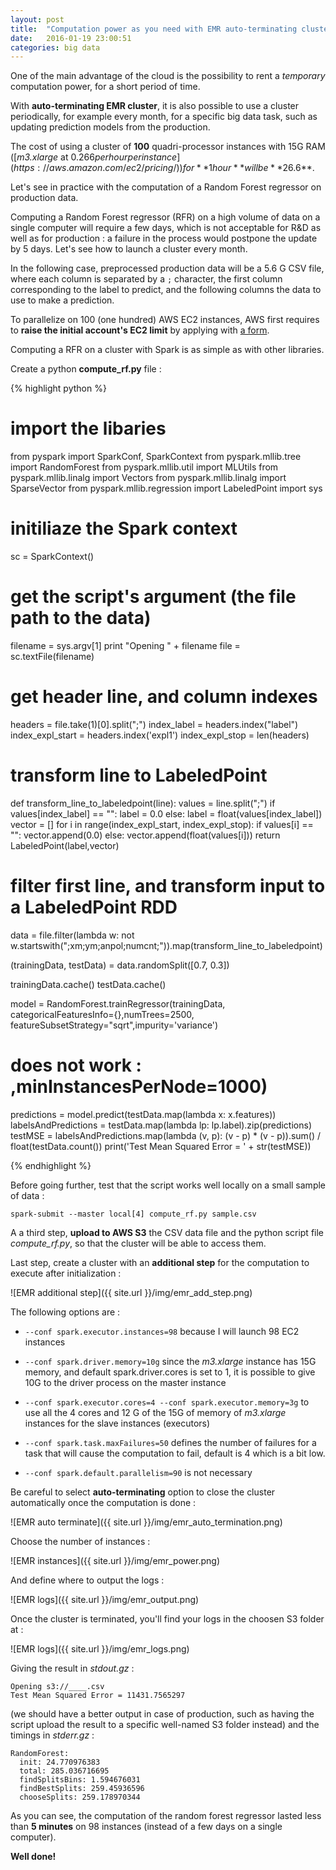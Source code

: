 ```yaml
---
layout: post
title:  "Computation power as you need with EMR auto-terminating clusters: example for a random forest evaluation in Python with 100 instances"
date:   2016-01-19 23:00:51
categories: big data
---
```


One of the main advantage of the cloud is the possibility to rent a *temporary* computation power, for a short period of time.

With **auto-terminating EMR cluster**, it is also possible to use a cluster periodically, for example every month, for a specific big data task, such as updating prediction models from the production.

The cost of using a cluster of **100** quadri-processor instances with 15G RAM ([*m3.xlarge* at $0.266 per hour per instance](https://aws.amazon.com/ec2/pricing/)) for **1 hour** will be **$26.6**.

Let's see in practice with the computation of a Random Forest regressor on production data.

Computing a Random Forest regressor (RFR) on a high volume of data on a single computer will require a few days, which is not acceptable for R&D as well as for production : a failure in the process would postpone the update by 5 days. Let's see how to launch a cluster every month.

In the following case, preprocessed production data will be a 5.6 G CSV file, where each column is separated by a `;` character, the first column corresponding to the label to predict, and the following columns the data to use to make a prediction.

To parallelize on 100 (one hundred) AWS EC2 instances, AWS first requires to **raise the initial account's EC2 limit** by applying with [a form](https://aws.amazon.com/support/createCase?type=service_limit_increase&serviceLimitIncreaseType=ec2-instances).

Computing a RFR on a cluster with Spark is as simple as with other libraries.

Create a python **compute_rf.py** file :

{% highlight python %}
# import the libaries
from pyspark import SparkConf, SparkContext
from pyspark.mllib.tree import RandomForest
from pyspark.mllib.util import MLUtils
from pyspark.mllib.linalg import Vectors
from pyspark.mllib.linalg import SparseVector
from pyspark.mllib.regression import LabeledPoint
import sys

# initiliaze the Spark context
sc = SparkContext()

# get the script's argument (the file path to the data)
filename = sys.argv[1]
print "Opening " + filename
file = sc.textFile(filename)

# get header line, and column indexes
headers = file.take(1)[0].split(";")
index_label = headers.index("label")
index_expl_start = headers.index('expl1')
index_expl_stop = len(headers)

# transform line to LabeledPoint
def transform_line_to_labeledpoint(line):
    values = line.split(";")
    if values[index_label] == "":
        label = 0.0
    else:
        label = float(values[index_label])
    vector = []
    for i in range(index_expl_start, index_expl_stop):
        if values[i] == "":
            vector.append(0.0)
        else:
            vector.append(float(values[i]))
    return LabeledPoint(label,vector)

# filter first line, and transform input to a LabeledPoint RDD
data = file.filter(lambda w: not w.startswith(";xm;ym;anpol;numcnt;")).map(transform_line_to_labeledpoint)

(trainingData, testData) = data.randomSplit([0.7, 0.3])

trainingData.cache()
testData.cache()

model = RandomForest.trainRegressor(trainingData, categoricalFeaturesInfo={},numTrees=2500, featureSubsetStrategy="sqrt",impurity='variance')
# does not work : ,minInstancesPerNode=1000)

predictions = model.predict(testData.map(lambda x: x.features))
labelsAndPredictions = testData.map(lambda lp: lp.label).zip(predictions)
testMSE = labelsAndPredictions.map(lambda (v, p): (v - p) * (v - p)).sum() / float(testData.count())
print('Test Mean Squared Error = ' + str(testMSE))

{% endhighlight %}

Before going further, test that the script works well locally on a small sample of data :

    spark-submit --master local[4] compute_rf.py sample.csv


A a third step, **upload to AWS S3** the CSV data file and the python script file *compute_rf.py*, so that the cluster will be able to access them.

Last step, create a cluster with an **additional step** for the computation to execute after initialization :

![EMR additional step]({{ site.url }}/img/emr_add_step.png)

The following options are :
- `--conf spark.executor.instances=98` because I will launch 98 EC2 instances

- `--conf spark.driver.memory=10g` since the *m3.xlarge* instance has 15G memory, and default spark.driver.cores is set to 1, it is possible to give 10G to the driver process on the master instance

- `--conf spark.executor.cores=4 --conf spark.executor.memory=3g` to use all the 4 cores and 12 G of the 15G of memory of *m3.xlarge* instances for the slave instances (executors)

- `--conf spark.task.maxFailures=50` defines the number of failures for a task that will cause the computation to fail, default is 4 which is a bit low.

- `--conf spark.default.parallelism=90` is not necessary

Be careful to select **auto-terminating** option to close the cluster automatically once the computation is done :

![EMR auto terminate]({{ site.url }}/img/emr_auto_termination.png)

Choose the number of instances :

![EMR instances]({{ site.url }}/img/emr_power.png)

And define where to output the logs :

![EMR logs]({{ site.url }}/img/emr_output.png)

Once the cluster is terminated, you'll find your logs in the choosen S3 folder at :

![EMR logs]({{ site.url }}/img/emr_logs.png)

Giving the result in *stdout.gz* :

    Opening s3://____.csv
    Test Mean Squared Error = 11431.7565297

(we should have a better output in case of production, such as having the script upload the result to a specific well-named S3 folder instead) and the timings in *stderr.gz* :

    RandomForest:   
      init: 24.770976383
      total: 285.036716695
      findSplitsBins: 1.594676031
      findBestSplits: 259.45936596
      chooseSplits: 259.178970344

As you can see, the computation of the random forest regressor lasted less than **5 minutes** on 98 instances (instead of a few days on a single computer).

**Well done!**
